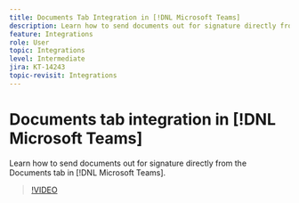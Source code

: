 ```yaml
---
title: Documents Tab Integration in [!DNL Microsoft Teams]
description: Learn how to send documents out for signature directly from the Documents tab in [!DNL Microsoft Teams]
feature: Integrations
role: User
topic: Integrations
level: Intermediate
jira: KT-14243
topic-revisit: Integrations
---
```

# Documents tab integration in [!DNL Microsoft Teams]

Learn how to send documents out for signature directly from the Documents tab in [!DNL Microsoft Teams].

>[!VIDEO](https://video.tv.adobe.com/v/3425477?quality=12&learn=on&hidetitle=true)
